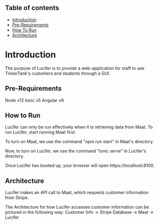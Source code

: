 ## Table of contents
-   [Introduction](#Introduction)
-   [Pre-Requirements](#Pre-Requirements)
-   [How To Run](#How-To-Run)
-   [Architecture](#Architecture)

# Introduction
The purpose of Lucifer is to provide a web-application for staff to see TinkerTank's customers and students through a GUI.

## Pre-Requirements 
Node v12
Ionic v5
Angular v9 

## How to Run
Lucifer can only be run effectively when it is retrieving data from Maat. To run Lucifer, start running Maat first. 

To turn on Maat, we use the command "npm run start" in Maat's directory.

Now, to turn on Lucifer, we use the command "ionic serve" in Lucifer's directory. 

Once Lucifer has booted up, your browser will open https://localhost:8100.

## Architecture
Lucifer makes an API call to Maat, which requests customer information from Stripe.

The Architecture for how Lucifer accesses customer information can be pictured in the following way:
Customer Info -> Stripe Database -> Maat -> Lucifer






